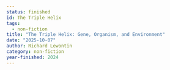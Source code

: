 ```yaml
---
status: finished
id: The Triple Helix
tags:
  - non-fiction
title: "The Triple Helix: Gene, Organism, and Environment"
date: "2025-10-07"
author: Richard Lewontin
category: non-fiction
year-finished: 2024
---
```

